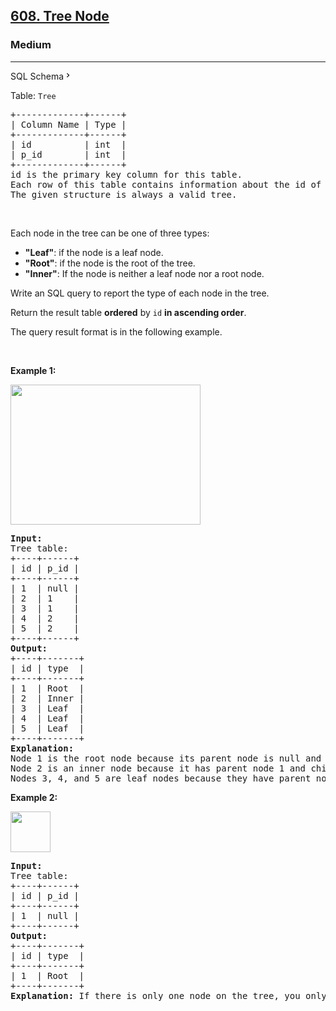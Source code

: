 <h2><a href="https://leetcode.com/problems/tree-node/">608. Tree Node</a></h2><h3>Medium</h3><hr><div class="sql-schema-wrapper__3VBi" style="user-select: auto;"><a class="sql-schema-link__3cEg" style="user-select: auto;">SQL Schema<svg viewBox="0 0 24 24" width="1em" height="1em" class="icon__1Md2" style="user-select: auto;"><path fill-rule="evenodd" d="M10 6L8.59 7.41 13.17 12l-4.58 4.59L10 18l6-6z" style="user-select: auto;"></path></svg></a></div><div style="user-select: auto;"><p style="user-select: auto;">Table: <code style="user-select: auto;">Tree</code></p>

<pre style="user-select: auto;">+-------------+------+
| Column Name | Type |
+-------------+------+
| id          | int  |
| p_id        | int  |
+-------------+------+
id is the primary key column for this table.
Each row of this table contains information about the id of a node and the id of its parent node in a tree.
The given structure is always a valid tree.
</pre>

<p style="user-select: auto;">&nbsp;</p>

<p style="user-select: auto;">Each node in the tree can be one of three types:</p>

<ul style="user-select: auto;">
	<li style="user-select: auto;"><strong style="user-select: auto;">"Leaf"</strong>: if the node is a leaf node.</li>
	<li style="user-select: auto;"><strong style="user-select: auto;">"Root"</strong>: if the node is the root of the tree.</li>
	<li style="user-select: auto;"><strong style="user-select: auto;">"Inner"</strong>: If the node is neither a leaf node nor a root node.</li>
</ul>

<p style="user-select: auto;">Write an SQL query to report the type of each node in the tree.</p>

<p style="user-select: auto;">Return the result table <strong style="user-select: auto;">ordered</strong> by <code style="user-select: auto;">id</code> <strong style="user-select: auto;">in ascending order</strong>.</p>

<p style="user-select: auto;">The query result format is in the following example.</p>

<p style="user-select: auto;">&nbsp;</p>
<p style="user-select: auto;"><strong style="user-select: auto;">Example 1:</strong></p>
<img alt="" src="https://assets.leetcode.com/uploads/2021/10/22/tree1.jpg" style="width: 304px; height: 224px; user-select: auto;">
<pre style="user-select: auto;"><strong style="user-select: auto;">Input:</strong> 
Tree table:
+----+------+
| id | p_id |
+----+------+
| 1  | null |
| 2  | 1    |
| 3  | 1    |
| 4  | 2    |
| 5  | 2    |
+----+------+
<strong style="user-select: auto;">Output:</strong> 
+----+-------+
| id | type  |
+----+-------+
| 1  | Root  |
| 2  | Inner |
| 3  | Leaf  |
| 4  | Leaf  |
| 5  | Leaf  |
+----+-------+
<strong style="user-select: auto;">Explanation:</strong> 
Node 1 is the root node because its parent node is null and it has child nodes 2 and 3.
Node 2 is an inner node because it has parent node 1 and child node 4 and 5.
Nodes 3, 4, and 5 are leaf nodes because they have parent nodes and they do not have child nodes.
</pre>

<p style="user-select: auto;"><strong style="user-select: auto;">Example 2:</strong></p>
<img alt="" src="https://assets.leetcode.com/uploads/2021/10/22/tree2.jpg" style="width: 64px; height: 65px; user-select: auto;">
<pre style="user-select: auto;"><strong style="user-select: auto;">Input:</strong> 
Tree table:
+----+------+
| id | p_id |
+----+------+
| 1  | null |
+----+------+
<strong style="user-select: auto;">Output:</strong> 
+----+-------+
| id | type  |
+----+-------+
| 1  | Root  |
+----+-------+
<strong style="user-select: auto;">Explanation:</strong> If there is only one node on the tree, you only need to output its root attributes.
</pre>
</div>